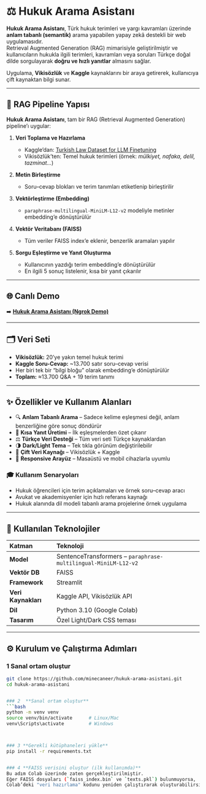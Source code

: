 # ⚖️ Hukuk Arama Asistanı

**Hukuk Arama Asistanı**, Türk hukuk terimleri ve yargı kavramları üzerinde **anlam tabanlı (semantik)** arama yapabilen yapay zekâ destekli bir web uygulamasıdır.  
Retrieval Augmented Generation (RAG) mimarisiyle geliştirilmiştir ve kullanıcıların hukukla ilgili terimleri, kavramları veya soruları Türkçe doğal dilde sorgulayarak **doğru ve hızlı yanıtlar** almasını sağlar.  

Uygulama, **Vikisözlük** ve **Kaggle** kaynaklarını bir araya getirerek, kullanıcıya çift kaynaktan bilgi sunar.

---

## 🧠 RAG Pipeline Yapısı

**Hukuk Arama Asistanı**, tam bir RAG (Retrieval Augmented Generation) pipeline’ı uygular:

1. **Veri Toplama ve Hazırlama**  
   - Kaggle’dan: [Turkish Law Dataset for LLM Finetuning](https://www.kaggle.com/datasets/batuhankalem/turkish-law-dataset-for-llm-finetuning)  
   - Vikisözlük’ten: Temel hukuk terimleri (örnek: *mülkiyet, nafaka, delil, tazminat...*)

2. **Metin Birleştirme**  
   - Soru–cevap blokları ve terim tanımları etiketlenip birleştirilir

3. **Vektörleştirme (Embedding)**  
   - `paraphrase-multilingual-MiniLM-L12-v2` modeliyle metinler embedding’e dönüştürülür  

4. **Vektör Veritabanı (FAISS)**  
   - Tüm veriler FAISS index’e eklenir, benzerlik aramaları yapılır  

5. **Sorgu Eşleştirme ve Yanıt Oluşturma**  
   - Kullanıcının yazdığı terim embedding’e dönüştürülür  
   - En ilgili 5 sonuç listelenir, kısa bir yanıt çıkarılır  

---

## 🌐 Canlı Demo

➡️ [**Hukuk Arama Asistanı (Ngrok Demo)**](https://noncensored-synonymously-joni.ngrok-free.dev)  

---

## 🗂️ Veri Seti

- **Vikisözlük:** 20’ye yakın temel hukuk terimi  
- **Kaggle Soru-Cevap:** ~13.700 satır soru–cevap verisi  
- Her biri tek bir “bilgi bloğu” olarak embedding’e dönüştürülür  
- **Toplam:** ≈13.700 Q&A + 19 terim tanımı  

---

## ✨ Özellikler ve Kullanım Alanları

- 🔍 **Anlam Tabanlı Arama** – Sadece kelime eşleşmesi değil, anlam benzerliğine göre sonuç döndürür  
- 🧠 **Kısa Yanıt Üretimi** – İlk eşleşmelerden özet çıkarır  
- ⚖️ **Türkçe Veri Desteği** – Tüm veri seti Türkçe kaynaklardan  
- 🌗 **Dark/Light Tema** – Tek tıkla görünüm değiştirilebilir  
- 🧩 **Çift Veri Kaynağı** – Vikisözlük + Kaggle  
- 📱 **Responsive Arayüz** – Masaüstü ve mobil cihazlarla uyumlu  

### 🎓 Kullanım Senaryoları
- Hukuk öğrencileri için terim açıklamaları ve örnek soru–cevap aracı  
- Avukat ve akademisyenler için hızlı referans kaynağı  
- Hukuk alanında dil modeli tabanlı arama projelerine örnek uygulama  

---

## 🧰 Kullanılan Teknolojiler

| Katman | Teknoloji |
|:--|:--|
| **Model** | SentenceTransformers – `paraphrase-multilingual-MiniLM-L12-v2` |
| **Vektör DB** | FAISS |
| **Framework** | Streamlit |
| **Veri Kaynakları** | Kaggle API, Vikisözlük API |
| **Dil** | Python 3.10 (Google Colab) |
| **Tasarım** | Özel Light/Dark CSS teması |

---

## ⚙️ Kurulum ve Çalıştırma Adımları

### 1  **Sanal ortam oluştur**
```bash
git clone https://github.com/minecaneer/hukuk-arama-asistani.git
cd hukuk-arama-asistani


### 2️  **Sanal ortam oluştur**
```bash
python -m venv venv
source venv/bin/activate      # Linux/Mac
venv\Scripts\activate         # Windows



### 3 **Gerekli kütüphaneleri yükle**
pip install -r requirements.txt


### 4️ **FAISS verisini oluştur (ilk kullanımda)**
Bu adım Colab üzerinde zaten gerçekleştirilmiştir.  
Eğer FAISS dosyaları (`faiss_index.bin` ve `texts.pkl`) bulunmuyorsa,  
Colab’deki "veri hazırlama" kodunu yeniden çalıştırarak oluşturabilirsiniz.
